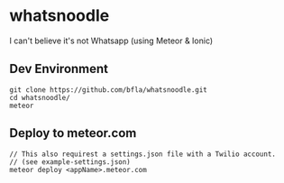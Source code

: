 # whatsnoodle
I can't believe it's not Whatsapp (using Meteor &amp; Ionic)

## Dev Environment
```
git clone https://github.com/bfla/whatsnoodle.git
cd whatsnoodle/
meteor
```

## Deploy to meteor.com
```
// This also requirest a settings.json file with a Twilio account.
// (see example-settings.json)
meteor deploy <appName>.meteor.com
```
